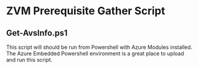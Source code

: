 # ZVM Prerequisite Gather Script

## Get-AvsInfo.ps1

This script will should be run from Powershell with Azure Modules installed. The Azure Embedded Powershell environment is a great place to upload and run this script. 
